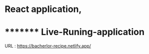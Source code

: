 # React application,

# ******* Live-Runing-application

URL : https://bacherlor-recipe.netlify.app/
